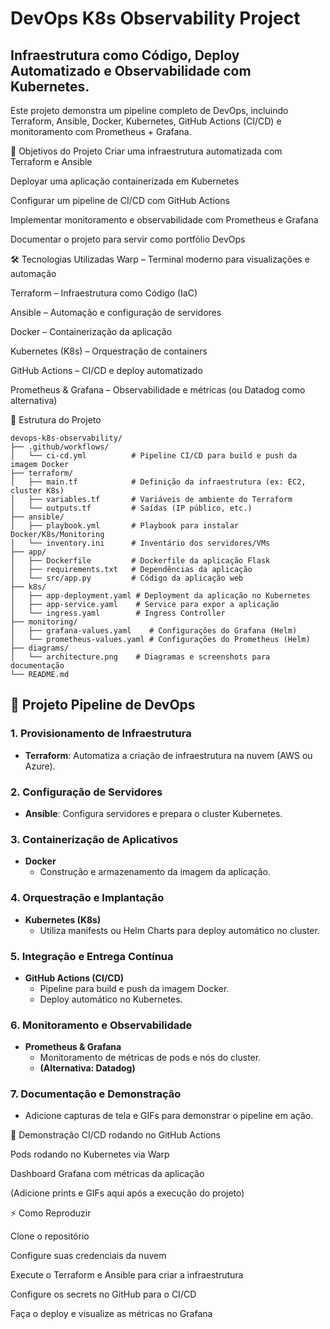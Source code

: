 # DevOps K8s Observability Project

## Infraestrutura como Código, Deploy Automatizado e Observabilidade com Kubernetes.
Este projeto demonstra um pipeline completo de DevOps, incluindo Terraform, Ansible, Docker, Kubernetes, GitHub Actions (CI/CD) e monitoramento com Prometheus + Grafana.

📌 Objetivos do Projeto
Criar uma infraestrutura automatizada com Terraform e Ansible

Deployar uma aplicação containerizada em Kubernetes

Configurar um pipeline de CI/CD com GitHub Actions

Implementar monitoramento e observabilidade com Prometheus e Grafana

Documentar o projeto para servir como portfólio DevOps

🛠️ Tecnologias Utilizadas
Warp – Terminal moderno para visualizações e automação

Terraform – Infraestrutura como Código (IaC)

Ansible – Automação e configuração de servidores

Docker – Containerização da aplicação

Kubernetes (K8s) – Orquestração de containers

GitHub Actions – CI/CD e deploy automatizado

Prometheus & Grafana – Observabilidade e métricas (ou Datadog como alternativa)

📂 Estrutura do Projeto

```
devops-k8s-observability/
├── .github/workflows/
│   └── ci-cd.yml          # Pipeline CI/CD para build e push da imagem Docker
├── terraform/
│   ├── main.tf            # Definição da infraestrutura (ex: EC2, cluster K8s)
│   ├── variables.tf       # Variáveis de ambiente do Terraform
│   └── outputs.tf         # Saídas (IP público, etc.)
├── ansible/
│   ├── playbook.yml       # Playbook para instalar Docker/K8s/Monitoring
│   └── inventory.ini      # Inventário dos servidores/VMs
├── app/
│   ├── Dockerfile         # Dockerfile da aplicação Flask
│   ├── requirements.txt   # Dependências da aplicação
│   └── src/app.py         # Código da aplicação web
├── k8s/
│   ├── app-deployment.yaml # Deployment da aplicação no Kubernetes
│   ├── app-service.yaml    # Service para expor a aplicação
│   └── ingress.yaml        # Ingress Controller
├── monitoring/
│   ├── grafana-values.yaml    # Configurações do Grafana (Helm)
│   └── prometheus-values.yaml # Configurações do Prometheus (Helm)
├── diagrams/
│   └── architecture.png    # Diagramas e screenshots para documentação
└── README.md
```

## 🚀 Projeto Pipeline de DevOps

### 1. Provisionamento de Infraestrutura
- **Terraform**: Automatiza a criação de infraestrutura na nuvem (AWS ou Azure).

### 2. Configuração de Servidores
- **Ansible**: Configura servidores e prepara o cluster Kubernetes.

### 3. Containerização de Aplicativos
- **Docker**
  - Construção e armazenamento da imagem da aplicação.

### 4. Orquestração e Implantação
- **Kubernetes (K8s)**
  - Utiliza manifests ou Helm Charts para deploy automático no cluster.

### 5. Integração e Entrega Contínua
- **GitHub Actions (CI/CD)**
  - Pipeline para build e push da imagem Docker.
  - Deploy automático no Kubernetes.

### 6. Monitoramento e Observabilidade
- **Prometheus & Grafana**
  - Monitoramento de métricas de pods e nós do cluster.
  - **(Alternativa: Datadog)**

### 7. Documentação e Demonstração
- Adicione capturas de tela e GIFs para demonstrar o pipeline em ação.

📸 Demonstração
CI/CD rodando no GitHub Actions

Pods rodando no Kubernetes via Warp

Dashboard Grafana com métricas da aplicação

(Adicione prints e GIFs aqui após a execução do projeto)

⚡ Como Reproduzir

Clone o repositório

Configure suas credenciais da nuvem

Execute o Terraform e Ansible para criar a infraestrutura

Configure os secrets no GitHub para o CI/CD

Faça o deploy e visualize as métricas no Grafana


